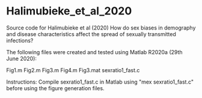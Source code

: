 # Halimubieke_et_al_2020
Source code for Halimubieke et al (2020) How do sex biases in demography and disease characteristics affect the spread of sexually transmitted infections? 

The following files were created and tested using Matlab R2020a (29th June 2020):

Fig1.m
Fig2.m
Fig3.m
Fig4.m
Fig3.mat
sexratio1_fast.c

Instructions:
Compile sexratio1_fast.c in Matlab using "mex sexratio1_fast.c" before using the figure generation files.
